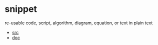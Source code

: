 # snippet
re-usable code, script, algorithm, diagram, equation, or text in plain text

+ [src](src/README.md)
+ [doc](doc/README.md)
